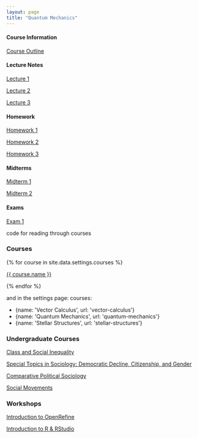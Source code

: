```yaml
---
layout: page
title: "Quantum Mechanics"
---
```


#### Course Information

[Course Outline](/courses/quantum-mechanics/Sample_Course_Outline.pdf)

#### Lecture Notes

[Lecture 1](/courses/quantum-mechanics/Sample_Lecture_Notes.pdf)

[Lecture 2](/courses/quantum-mechanics/Sample_Lecture_Notes.pdf)

[Lecture 3](/courses/quantum-mechanics/Sample_Lecture_Notes.pdf)

#### Homework

[Homework 1](/courses/quantum-mechanics/Sample_Lecture_Notes.pdf)

[Homework 2](/courses/quantum-mechanics/Sample_Lecture_Notes.pdf)

[Homework 3](/courses/quantum-mechanics/Sample_Lecture_Notes.pdf)

#### Midterms

[Midterm 1](/courses/quantum-mechanics/Sample_Midterm.pdf)

[Midterm 2](/courses/quantum-mechanics/Sample_Midterm.pdf)

#### Exams

[Exam 1](/courses/quantum-mechanics/Sample_Exam.pdf)


code for reading through courses
<div class="row g-5 mb-5">
  <div>
    <h3 class="fw-bold border-bottom pb-3 mb-5">Courses</h3>
    {% for course in site.data.settings.courses %}
      <p><a href="{{ site.github.url }}/courses/{{ course.url}}">{{ course.name }}</a></p>
    {% endfor %}
  </div>
</div>

and in the settings page: 
courses:
- {name: 'Vector Calculus', url: 'vector-calculus'}
- {name: 'Quantum Mechanics', url: 'quantum-mechanics'}
- {name: 'Stellar Structures', url: 'stellar-structures'}

<div class="row g-5 mb-5">
  <div>
    <h3 class="fw-bold border-bottom pb-3 mb-5">Undergraduate Courses</h3>
      <p><a href="./courses/syllabi/SOCI215_syllabus.pdf">Class and Social Inequality</a></p>
      <p><a href="./courses/syllabi/SOCI438_syllabus.pdf">Special Topics in Sociology: Democratic Decline, Citizenship, and Gender</a></p>
      <p><a href="./courses/syllabi/SOC340H1S_syllabus.pdf">Comparative Political Sociology</a></p>
      <p><a href="./courses/syllabi/SOC360H1S_syllabus.pdf">Social Movements</a></p>
    </div>
</div>

<div class="row g-5 mb-5">
  <div>
    <h3 class="fw-bold border-bottom pb-3 mb-5">Workshops</h3>
      <p><a href="https://finnsdottir.github.io/openrefine_fall2025/">Introduction to OpenRefine</a></p>
      <p><a href="https://finnsdottir.github.io/intro_r_fall2025/">Introduction to R & RStudio</a></p>
  </div>
</div>

